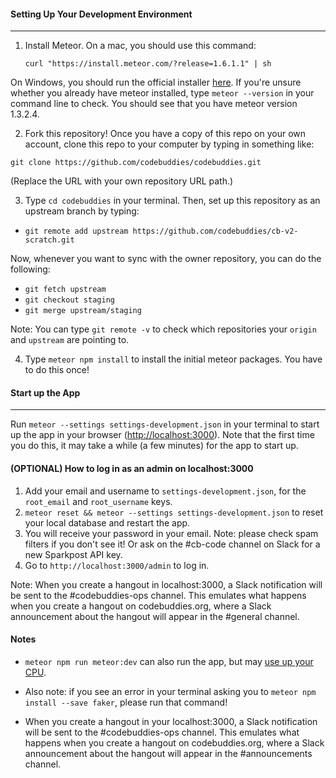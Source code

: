 #### Setting Up Your Development Environment
----

1. Install Meteor. On a mac, you should use this command:

   `curl "https://install.meteor.com/?release=1.6.1.1" | sh`

On Windows, you should run the official installer [here](https://www.meteor.com/install). If you're unsure whether you already have meteor installed, type `meteor --version` in your command line to check. You should see that you have meteor version 1.3.2.4.

2. Fork this repository! Once you have a copy of this repo on your own account, clone this repo to your computer by typing in something like:

  `git clone https://github.com/codebuddies/codebuddies.git`

  (Replace the URL with your own repository URL path.)

3. Type `cd codebuddies` in your terminal. Then, set up this repository as an upstream branch by typing:
  * `git remote add upstream https://github.com/codebuddies/cb-v2-scratch.git`

Now, whenever you want to sync with the owner repository, you can do the following:
  * `git fetch upstream`
  * `git checkout staging`
  * `git merge upstream/staging`

  Note: You can type `git remote -v` to check which repositories your `origin` and `upstream` are pointing to.

4. Type `meteor npm install` to install the initial meteor packages. You have to do this once!



#### Start up the App
----

Run `meteor --settings settings-development.json` in your terminal to start up the app in your browser ([http://localhost:3000](http://localhost:3000)). Note that the first time you do this, it may take a while (a few minutes) for the app to start up.

#### (OPTIONAL) How to log in as an admin on localhost:3000

1. Add your email and username to ```settings-development.json```, for the `root_email` and `root_username` keys.
2. ```meteor reset && meteor --settings settings-development.json``` to reset your local database and restart the app.
3. You will receive your password in your email. Note: please check spam filters if you don't see it! Or ask on the #cb-code channel on Slack for a new Sparkpost API key.
4. Go to ```http://localhost:3000/admin``` to log in.

Note: When you create a hangout in localhost:3000, a Slack notification will be sent to the #codebuddies-ops channel. This emulates what happens when you create a hangout on codebuddies.org, where a Slack announcement about the hangout will appear in the #general channel.

#### Notes

* `meteor npm run meteor:dev` can also run the app, but may [use up your CPU](https://github.com/meteor/meteor/issues/4314).

* Also note: if you see an error in your terminal asking you to `meteor npm install --save faker`, please run that command!

* When you create a hangout in your localhost:3000, a Slack notification will be sent to the #codebuddies-ops channel. This emulates what happens when you create a hangout on codebuddies.org, where a Slack announcement about the hangout will appear in the #announcements channel.
